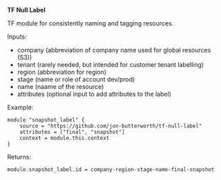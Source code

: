 **TF Null Label**

TF module for consistently naming and tagging resources. 

Inputs:
- company (abbreviation of company name used for global resources (S3))
- tenant (rarely needed, but intended for customer tenant labelling)
- region (abbreviation for region)
- stage (name or role of account dev/prod)
- name (naame of the resource)
- attributes (optional input to add attributes to the label)

Example:
```
module "snapshot_label" {
    source = "https://github.com/jon-butterworth/tf-null-label"
    attributes = ["final", "snapshot"]
    context = module.this.context
}
```

Returns:
```
module.snapshot_label.id = company-region-stage-name-final-snapshot
```
